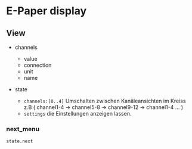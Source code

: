 # E-Paper display

## View

- channels

  - value
  - connection
  - unit
  - name

- state
  - `channels:[0..4]` Umschalten zwischen Kanäleansichten im Kreiss z.B ( channel1-4 -> channel5-8 -> channel9-12 -> channel1-4 ... )
  - `settings` die Einstellungen anzeigen lassen.

### next_menu

`state.next`
